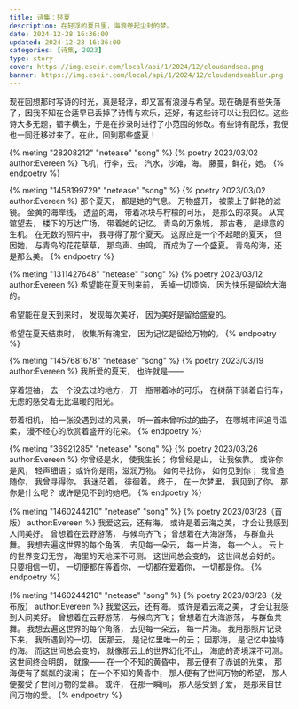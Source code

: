 ```yaml
---
title: 诗集：轻夏
description: 在轻浮的夏日里，海浪卷起尘封的梦。
date: 2024-12-28 16:36:00
updated: 2024-12-28 16:36:00
categories: [诗集, 2023]
type: story
cover: https://img.eseir.com/local/api/1/2024/12/cloudandsea.png
banner: https://img.eseir.com/local/api/1/2024/12/cloudandseablur.png
---
```


<!-- 前言，后续更改样式。 -->
现在回想那时写诗的时光，真是轻浮，却又富有浪漫与希望。现在确是有些失落了，因我不知在合适早已丢掉了诗情与欢乐，还好，有这些诗可以让我回忆。这些诗大多无题，错字横生，于是在抄录时进行了小范围的修改。有些诗有配乐，我便也一同迁移过来了。在此，回到那些盛夏！

<!-- 诗集 -->
{% meting "28208212" "netease" "song" %}
{% poetry 2023/03/02 author:Evereen %}
飞机，行李，云。
汽水，沙滩，海。
藤蔓，鲜花，她。
{% endpoetry %}

{% meting "1458199729" "netease" "song" %}
{% poetry 2023/03/02 author:Evereen %}
那个夏天，
都是她的气息。
万物盛开，
被蒙上了鲜艳的滤镜。
金黄的海岸线，
透蓝的海，
带着冰块与柠檬的可乐，
是那么的凉爽。
从宾馆望去，
楼下的万达广场，
带着她的记忆。
青岛的万象城，
那古巷，
是绿意的生机。
在无数的照片中，
我寻得了那个夏天。
这原应是一个不起眼的夏天，
但因她，
与青岛的花花草草，
那鸟声、虫鸣，
而成为了一个盛夏。
青岛的海，还是那么美。
{% endpoetry %}

{% meting "1311427648" "netease" "song" %}
{% poetry 2023/03/12 author:Evereen %}
希望能在夏天到来前，
丢掉一切烦恼，
因为快乐是留给大海的。

希望能在夏天到来时，
发现每次美好，
因为美好是留给盛夏的。

希望在夏天结束时，
收集所有瑰宝，
因为记忆是留给万物的。
{% endpoetry %}

{% meting "1457681678" "netease" "song" %}
{% poetry 2023/03/19 author:Evereen %}
我所爱的夏天，
也许就是——

穿着短袖，
去一个没去过的地方，
开一瓶带着冰的可乐，
在树荫下骑着自行车，
无虑的感受着无比温暖的阳光。

带着相机，
拍一张没遇到过的风景，
听一首未曾听过的曲子，
在哪城市间追寻温柔，
漫不经心的欣赏着盛开的花朵。
{% endpoetry %}

{% meting "36921285" "netease" "song" %}
{% poetry 2023/03/26 author:Evereen %}
你曾经是水，
使我生长；
你曾经是山，
让我依靠。
或许你是风，
轻声细语；
或许你是雨，滋润万物。
如何寻找你，
如何见到你；
我曾追随你，
我曾寻得你。
我迷茫着，
徘徊着。
终于，
在一次梦里，
我见到了你。
那你是什么呢？
或许是见不到的她吧。
{% endpoetry %}

{% meting "1460244210" "netease" "song" %}
{% poetry 2023/03/28（首版） author:Evereen %}
我爱这云，还有海。
或许是着云海之美，
才会让我感到人间美好。
曾想着在云野游荡，
与候鸟齐飞；
曾想着在大海游荡，
与群鱼共舞。
我想去遍这世界的每个角落，
去见每一朵云，
每一片海，
每一个人。
云上的世界变幻无穷，
海里的天地深不可测。
这世间总会变的，
这世间总会好的。
只要相信一切，
一切便都在等着你，
一切都在爱着你，
一切都是你。
{% endpoetry %}

{% meting "1460244210" "netease" "song" %}
{% poetry 2023/03/28（发布版） author:Evereen %}
我爱这云，还有海。
或许是着云海之美，
才会让我感到人间美好。
曾想着在云野游荡，
与候鸟齐飞；
曾想着在大海游荡，
与群鱼共舞。
我想去遍这世界的每个角落，
去见每一朵云，
每一片海。
我用那照片记录下来，
我所遇到的一切。
因那云，
是记忆里唯一的云；
因那海，
是记忆中独特的海。
而这世间总会变的，
就像那云上的世界幻化不止，
海底的奇境深不可测。
这世间终会明朗，
就像——
在一个不知的黄昏中，
那云便有了赤诚的光束，
那海便有了粼粼的波澜；
在一个不知的黄昏中，
那人便有了世间万物的希望，
那人便接受了世间万物的爱慕。
或许，
在那一瞬间，
那人感受到了爱，
是那来自世间万物的爱。
{% endpoetry %}